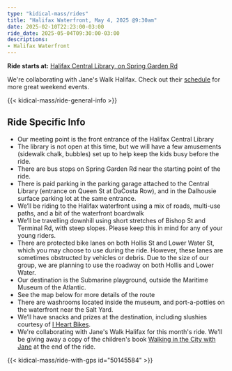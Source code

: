 ```yaml
---
type: "kidical-mass/rides"
title: "Halifax Waterfront, May 4, 2025 @9:30am"
date: 2025-02-10T22:23:00-03:00
ride_date: 2025-05-04T09:30:00-03:00
descriptions:
- Halifax Waterfront
---
```


**Ride starts at:** [Halifax Central Library, on Spring Garden Rd](https://maps.app.goo.gl/1yFfggD8EaKkbsuu9)

We're collaborating with Jane's Walk Halifax. Check out their [schedule](https://www.janeswalkhalifax.com/schedule) for more great weekend events.

{{< kidical-mass/ride-general-info >}}

## Ride Specific Info

* Our meeting point is the front entrance of the Halifax Central Library
* The library is not open at this time, but we will have a few amusements (sidewalk chalk, bubbles) set up to help keep the kids busy before the ride. 
* There are bus stops on Spring Garden Rd near the starting point of the ride.
* There is paid parking in the parking garage attached to the Central Library (entrance on Queen St at DaCosta Row), and in the Dalhousie surface parking lot at the same entrance.
* We’ll be riding to the Halifax waterfront using a mix of roads, multi-use paths, and a bit of the waterfront boardwalk
* We’ll be travelling downhill using short stretches of Bishop St and Terminal Rd, with steep slopes. Please keep this in mind for any of your young riders.
* There are protected bike lanes on both Hollis St and Lower Water St, which you may choose to use during the ride. However, these lanes are sometimes obstructed by vehicles or debris. Due to the size of our group, we are planning to use the roadway on both Hollis and Lower Water. 
* Our destination is the Submarine playground, outside the Maritime Museum of the Atlantic.
* See the map below for more details of the route
* There are washrooms located inside the museum, and port-a-potties on the waterfront near the Salt Yard.
* We’ll have snacks and prizes at the destination, including slushies courtesy of [I Heart Bikes](https://iheartbikeshfx.com/).
* We're collaborating with Jane's Walk Halifax for this month's ride. We'll be giving away a copy of the children's book [Walking in the City with Jane](https://www.kidscanpress.com/product/walking-in-the-city-with-jane/) at the end of the ride.

{{< kidical-mass/ride-with-gps id="50145584" >}}
